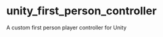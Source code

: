 unity_first_person_controller
=============================

A custom first person player controller for Unity
